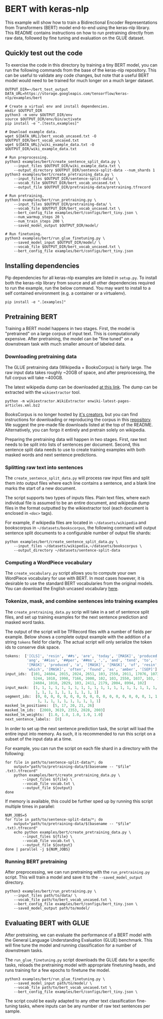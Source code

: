 # BERT with keras-nlp

This example will show how to train a Bidirectional Encoder
Representations from Transformers (BERT) model end-to-end using the keras-nlp
library. This README contains instructions on how to run pretraining directly
from raw data, followed by fine tuning and evaluation on the GLUE dataset.

## Quickly test out the code

To exercise the code in this directory by training a tiny BERT model, you can
run the following commands from the base of the keras-nlp repository. This can
be useful to validate any code changes, but note that a useful BERT model would
need to be trained for much longer on a much larger dataset.

```shell
OUTPUT_DIR=~/bert_test_output
DATA_URL=https://storage.googleapis.com/tensorflow/keras-nlp/examples/bert

# Create a virtual env and install dependencies.
mkdir $OUTPUT_DIR
python3 -m venv $OUTPUT_DIR/env
source $OUTPUT_DIR/env/bin/activate
pip install -e ".[tests,examples]"

# Download example data.
wget ${DATA_URL}/bert_vocab_uncased.txt -O $OUTPUT_DIR/bert_vocab_uncased.txt
wget ${DATA_URL}/wiki_example_data.txt -O $OUTPUT_DIR/wiki_example_data.txt

# Run preprocessing.
python3 examples/bert/create_sentence_split_data.py \
    --input_files $OUTPUT_DIR/wiki_example_data.txt \
    --output_directory $OUTPUT_DIR/sentence-split-data --num_shards 1
python3 examples/bert/create_pretraining_data.py \
    --input_files $OUTPUT_DIR/sentence-split-data/ \
    --vocab_file $OUTPUT_DIR/bert_vocab_uncased.txt \
    --output_file $OUTPUT_DIR/pretraining-data/pretraining.tfrecord

# Run pretraining.
python3 examples/bert/run_pretraining.py \
    --input_files $OUTPUT_DIR/pretraining-data/ \
    --vocab_file $OUTPUT_DIR/bert_vocab_uncased.txt \
    --bert_config_file examples/bert/configs/bert_tiny.json \
    --num_warmup_steps 20 \
    --num_train_steps 200 \
    --saved_model_output $OUTPUT_DIR/model/

# Run finetuning.
python3 examples/bert/run_glue_finetuning.py \
    --saved_model_input $OUTPUT_DIR/model/ \
    --vocab_file $OUTPUT_DIR/bert_vocab_uncased.txt \
    --bert_config_file examples/bert/configs/bert_tiny.json
```

## Installing dependencies

Pip dependencies for all keras-nlp examples are listed in `setup.py`. To install
both the keras-nlp library from source and all other dependencies required to
run the example, run the below command. You may want to install to a self
contained environment (e.g. a container or a virtualenv).

```shell
pip install -e ".[examples]"
```

## Pretraining BERT

Training a BERT model happens in two stages. First, the model is "pretrained" on
a large corpus of input text. This is computationally expensive. After
pretraining, the model can be "fine tuned" on a downstream task with much
smaller amount of labeled data.

### Downloading pretraining data

The GLUE pretraining data (Wikipedia + BooksCorpus) is fairly large. The raw
input data takes roughly ~20GB of space, and after preprocessing, the full
corpus will take ~400GB.

The latest wikipedia dump can be downloaded [at this link](https://dumps.wikimedia.org/enwiki/latest/enwiki-latest-pages-articles.xml.bz2).
The dump can be extracted with the `wikiextractor` tool.

```shell
python -m wikiextractor.WikiExtractor enwiki-latest-pages-articles.xml.bz2
```

BooksCorpus is no longer hosted by
[it's creators](https://yknzhu.wixsite.com/mbweb), but you can find instructions
for downloading or reproducing the corpus in this
[repository](https://github.com/soskek/bookcorpus). We suggest the pre-made file
downloads listed at the top of the README. Alternatively, you can forgo it
entirely and pretrain solely on wikipedia.

Preparing the pretraining data will happen in two stages. First, raw text needs
to be split into lists of sentences per document. Second, this sentence split
data needs to use to create training examples with both masked words and
next sentence predictions.

### Splitting raw text into sentences

The `create_sentence_split_data.py` will process raw input files and split them
into output files where each line contains a sentence, and a blank line marks
the start of a new document.

The script supports two types of inputs files. Plain text files, where each
individual file is assumed to be an entire document, and wikipedia dump files
in the format outputted by the wikiextractor tool (each document is enclosed in
`<doc>` tags).

For example, if wikipedia files are located in `~/datasets/wikipedia` and
bookscorpus in `~/datasets/bookscorpus`, the following command will output
sentence split documents to a configurable number of output file shards:

```shell
python examples/bert/create_sentence_split_data.py \
    --input_files ~/datasets/wikipedia,~/datasets/bookscorpus \
    --output_directory ~/datasets/sentence-split-data
```

### Computing a WordPiece vocabulary

The `create_vocabulary.py` script allows you to compute your own WordPiece
vocabulary for use with BERT. In most cases however, it is desirable to use the
standard BERT vocabularies from the original models. You can download the
English uncased vocabulary
[here](https://storage.googleapis.com/tensorflow/keras-nlp/examples/bert/bert_vocab_uncased.txt).

### Tokenize, mask, and combine sentences into training examples

The `create_pretraining_data.py` scrip will take in a set of sentence split
files, and set up training examples for the next sentence prediction and masked
word tasks.

The output of the script will be TFRecord files with a number of fields per
example. Below shows a complete output example with the addition of a string
`tokens` field for clarity. The actual script will only serialize the token ids
to conserve disk space.

```python
tokens:  ['[CLS]', 'resin', '##s', 'are', 'today', '[MASK]', 'produced', 'by', 
          'ang', '##ios', '##per', '##ms', ',', 'and', 'tend', 'to', '[SEP]', 
          '[MASK]', 'produced', 'a', '[MASK]', '[MASK]', 'of', 'resin', ',', 
          'which', '[MASK]', 'often', 'found', 'as', 'amber', '[SEP]']
input_ids:  [101, 24604, 2015, 2024, 2651, 103, 2550, 2011, 17076, 10735, 4842,
             5244, 1010, 1998, 7166, 2000, 102, 103, 2550, 1037, 103, 103, 1997,
             24604, 1010, 2029, 103, 2411, 2179, 2004, 8994, 102]
input_mask:  [1, 1, 1, 1, 1, 1, 1, 1, 1, 1, 1, 1, 1, 1, 1, 1, 1, 1, 1, 1, 1, 1,
              1, 1, 1, 1, 1, 1, 1, 1, 1, 1]
segment_ids:  [0, 0, 0, 0, 0, 0, 0, 0, 0, 0, 0, 0, 0, 0, 0, 0, 0, 1, 1, 1, 1, 1,
               1, 1, 1, 1, 1, 1, 1, 1, 1, 1]
masked_lm_positions:  [5, 17, 20, 21, 26]
masked_lm_ids:  [2069, 3619, 2353, 2828, 2003]
masked_lm_weights:  [1.0, 1.0, 1.0, 1.0, 1.0]
next_sentence_labels:  [0]
```

In order to set up the next sentence prediction task, the script will load the
entire input into memory. As such, it is recommended to run this script on a
subset of the input data at a time.

For example, you can run the script on each file shard in a directory
with the following:

```shell
for file in path/to/sentence-split-data/*; do
    output="path/to/pretraining-data/$(basename -- "$file" .txt).tfrecord"
    python examples/bert/create_pretraining_data.py \
        --input_files ${file} \
        --vocab_file vocab.txt \
        --output_file ${output}
done
```

If memory is available, this could be further sped up by running this script
multiple times in parallel:

```shell
NUM_JOBS=5
for file in path/to/sentence-split-data/*; do
    output="path/to/pretraining-data/$(basename -- "$file" .txt).tfrecord"
    echo python examples/bert/create_pretraining_data.py \
        --input_files ${file} \
        --vocab_file vocab.txt \
        --output_file ${output}
done | parallel -j ${NUM_JOBS}
```

### Running BERT pretraining

After preprocessing, we can run pretraining with the `run_pretraining.py`
script. This will train a model and save it to the `--saved_model_output`
directory.

```shell
python3 examples/bert/run_pretraining.py \
    --input_files path/to/data/ \
    --vocab_file path/to/bert_vocab_uncased.txt \
    --bert_config_file examples/bert/configs/bert_tiny.json \
    --saved_model_output path/to/model/
```

## Evaluating BERT with GLUE

After pretraining, we can evaluate the performance of a BERT model with the
General Language Understanding Evaluation (GLUE) benchmark. This will
fine tune the model and running classification for a number of downstream tasks.

The `run_glue_finetuning.py` script downloads the GLUE data for a specific
tasks, reloads the pretraining model with appropriate finetuning heads, and runs
training for a few epochs to finetune the model.

```shell
python3 examples/bert/run_glue_finetuning.py \
    --saved_model_input path/to/model/ \
    --vocab_file path/to/bert_vocab_uncased.txt \
    --bert_config_file examples/bert/configs/bert_tiny.json \
```

The script could be easily adapted to any other text classification fine-tuning
tasks, where inputs can be any number of raw text sentences per sample.
